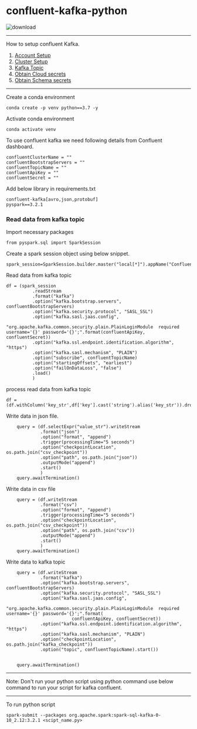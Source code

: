 # confluent-kafka-python


![download](https://user-images.githubusercontent.com/34875169/169837256-b5cce5b4-0b10-4a5b-82b7-926f10690437.png)
***
How to setup confluent Kafka.
1. [Account Setup](Confluent%20Account.md)
2. [Cluster Setup](ConfluentClusterSetup.md)
3. [Kafka Topic](Confluent%20Topic%20Creation.md)
4. [Obtain Cloud secrets](Kafka%20key%20and%20secrets.md)
5. [Obtain Schema secrets](SchemaRegistry.md)
***

Create a conda environment
```
conda create -p venv python==3.7 -y
```

Activate conda environment
```
conda activate venv
```

To use confluent kafka we need following details from Confluent dashboard.

```
confluentClusterName = ""
confluentBootstrapServers = ""
confluentTopicName = ""
confluentApiKey = ""
confluentSecret = ""
```
Add below library in requirements.txt
```
confluent-kafka[avro,json,protobuf]
pyspark==3.2.1
```

### Read data from kafka topic
Import necessary packages
```
from pyspark.sql import SparkSession
```

Create a spark session object using below snippet.
```
spark_session=SparkSession.builder.master("local[*]").appName("Confluent").getOrCreate()
```
Read data from kafka topic
```
df = (spark_session
          .readStream
          .format("kafka")
          .option("kafka.bootstrap.servers", confluentBootstrapServers)
          .option("kafka.security.protocol", "SASL_SSL")
          .option("kafka.sasl.jaas.config",
                  "org.apache.kafka.common.security.plain.PlainLoginModule  required username='{}' password='{}';".format(confluentApiKey, confluentSecret))
          .option("kafka.ssl.endpoint.identification.algorithm", "https")
          .option("kafka.sasl.mechanism", "PLAIN")
          .option("subscribe", confluentTopicName)
          .option("startingOffsets", "earliest")
          .option("failOnDataLoss", "false")
          .load()
          )
```

process read data from kafka topic

```
df = (df.withColumn('key_str',df['key'].cast('string').alias('key_str')).drop('key').withColumn('value_str',df['value'].cast('string').alias('key_str')))
```

Write data in json file.
```
    query = (df.selectExpr("value_str").writeStream
             .format("json")
             .option("format", "append")
             .trigger(processingTime="5 seconds")
             .option("checkpointLocation", os.path.join("csv_checkpoint"))
             .option("path", os.path.join("json"))
             .outputMode("append")
             .start()
             )
    query.awaitTermination()
```

Write data in csv file
```
    query = (df.writeStream
             .format("csv")
             .option("format", "append")
             .trigger(processingTime="5 seconds")
             .option("checkpointLocation", os.path.join("csv_checkpoint"))
             .option("path", os.path.join("csv"))
             .outputMode("append")
             .start()
             )
    query.awaitTermination()
```
Write data to kafka topic
```
    query = (df.writeStream
             .format("kafka")
             .option("kafka.bootstrap.servers", confluentBootstrapServers)
             .option("kafka.security.protocol", "SASL_SSL")
             .option("kafka.sasl.jaas.config",
                     "org.apache.kafka.common.security.plain.PlainLoginModule  required username='{}' password='{}';".format(
                         confluentApiKey, confluentSecret))
             .option("kafka.ssl.endpoint.identification.algorithm", "https")
             .option("kafka.sasl.mechanism", "PLAIN")
             .option("checkpointLocation", os.path.join("kafka_checkpoint"))
             .option("topic", confluentTopicName).start())


    query.awaitTermination()
```

***
Note: Don't run your python script using python command
use below command to run your script for kafka confluent.
***

To run python script
```commandline
spark-submit --packages org.apache.spark:spark-sql-kafka-0-10_2.12:3.2.1 <scipt_name.py>
```
